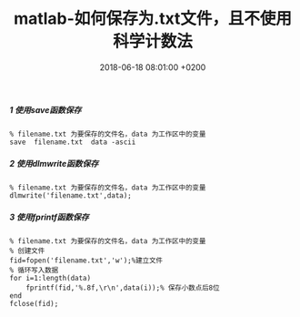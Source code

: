 ﻿---
layout: post
title:  "matlab-如何保存为.txt文件，且不使用科学计数法"
date:   2018-06-18 08:01:00 +0200
categories: _posts
---

##### 1 使用save函数保存  
```
% filename.txt 为要保存的文件名，data 为工作区中的变量
save  filename.txt  data -ascii
```
##### 2 使用dlmwrite函数保存  
```
% filename.txt 为要保存的文件名，data 为工作区中的变量
dlmwrite('filename.txt',data);
```
##### 3 使用fprintf函数保存  
```
% filename.txt 为要保存的文件名，data 为工作区中的变量
% 创建文件
fid=fopen('filename.txt','w');%建立文件
% 循环写入数据
for i=1:length(data)
    fprintf(fid,'%.8f,\r\n',data(i));% 保存小数点后8位
end
fclose(fid);
```

